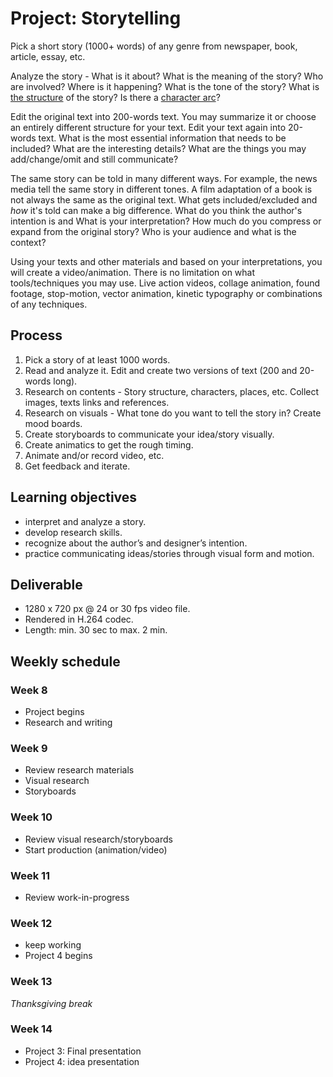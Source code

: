 # Project: Storytelling

Pick a short story (1000+ words) of any genre from newspaper, book, article, essay, etc.

Analyze the story - What is it about? What is the meaning of the story? Who are involved? Where is it happening? What is the tone of the story? What is [the structure](https://en.wikipedia.org/wiki/Dramatic_structure) of the story? Is there a [character arc](https://en.wikipedia.org/wiki/Character_arc)?

Edit the original text into 200-words text. You may summarize it or choose an entirely different structure for your text. Edit your text again into 20-words text. What is the most essential information that needs to be included? What are the interesting details? What are the things you may add/change/omit and still communicate?

The same story can be told in many different ways. For example, the news media tell the same story in different tones. A film adaptation of a book is not always the same as the original text. What gets included/excluded and *how* it's told can make a big difference. What do you think the author's intention is and What is your interpretation? How much do you compress or expand from the original story? Who is your audience and what is the context?

Using your texts and other materials and based on your interpretations, you will create a video/animation. There is no limitation on what tools/techniques you may use. Live action videos, collage animation, found footage, stop-motion, vector animation, kinetic typography or combinations of any techniques.



## Process
1. Pick a story of at least 1000 words.
1. Read and analyze it. Edit and create two versions of text (200 and 20-words long).
1. Research on contents - Story structure, characters, places, etc. Collect images, texts links and references.
1. Research on visuals - What tone do you want to tell the story in? Create mood boards.
1. Create storyboards to communicate your idea/story visually.
1. Create animatics to get the rough timing.
1. Animate and/or record video, etc.
1. Get feedback and iterate.



## Learning objectives
- interpret and analyze a story.
- develop research skills.
- recognize about the author’s and designer’s intention.
- practice communicating ideas/stories through visual form and motion.



## Deliverable
- 1280 x 720 px @ 24 or 30 fps video file.
- Rendered in H.264 codec.
- Length: min. 30 sec to max. 2 min.



## Weekly schedule

### Week 8
- Project begins
- Research and writing

### Week 9
- Review research materials
- Visual research
- Storyboards

### Week 10
- Review visual research/storyboards
- Start production (animation/video)

### Week 11
- Review work-in-progress

### Week 12
- keep working
- Project 4 begins

### Week 13
*Thanksgiving break*

### Week 14
- Project 3: Final presentation
- Project 4: idea presentation

